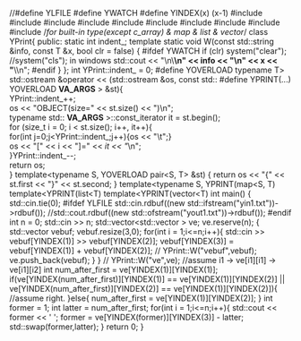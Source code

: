 //#define YLFILE
#define YWATCH
#define YINDEX(x) (x-1)
#include<iostream>
#include<iomanip>
#include<string>
#include<sstream>
#include<fstream>
#include<vector>
#include<list>
#include<map>
#include<algorithm>
#include<cmath>
/*for built-in type(except c_array) & map & list & vector*/
class YPrint{
public:
    static int indent_;
    template<typename T> static void W(const std::string &info, const T &x, bool clr = false) {
        #ifdef YWATCH
        if (clr) system("clear"); //system("cls"); in windows
        std::cout << "\n\\**********************\n" << info << "\n" << x << "**********************\\\n";
        #endif
    }
};
int YPrint::indent_ = 0;
#define YOVERLOAD typename T> std::ostream &operator << (std::ostream &os, const std::
#define YPRINT(...) YOVERLOAD __VA_ARGS__ > &st){\
    YPrint::indent_++;\
    os << "OBJECT(size=" << st.size() << ")\n";\
    typename std:: __VA_ARGS__ >::const_iterator it = st.begin();\
    for (size_t i = 0; i < st.size(); i++, it++){\
        for(int j=0;j<YPrint::indent_;j++){os << "\t";}\
        os << "[" << i << "]=" << *it << "*\n";\
    }YPrint::indent_--;\
    return os;\
}
template<typename S, YOVERLOAD pair<S, T> &st) { return os << "{" << st.first << "}" << st.second; }
template<typename S, YPRINT(map<S, T)
template<YPRINT(list<T)
template<YPRINT(vector<T)
int main() {
    std::cin.tie(0);
    #ifdef YLFILE
    std::cin.rdbuf((new std::ifstream("yin1.txt"))->rdbuf());
    //std::cout.rdbuf((new std::ofstream("yout1.txt"))->rdbuf());
    #endif
    int n = 0;
    std::cin >> n;
    std::vector<std::vector<int> > ve;
    ve.reserve(n);
    {
        std::vector<int> vebuf;
        vebuf.resize(3,0);
        for(int i = 1;i<=n;i++){
            std::cin >> vebuf[YINDEX(1)] >> vebuf[YINDEX(2)];
            vebuf[YINDEX(3)] = vebuf[YINDEX(1)] + vebuf[YINDEX(2)];
//            YPrint::W("vebuf",vebuf);
            ve.push_back(vebuf);
        }
    }
//    YPrint::W("ve",ve);
    //assume i1 -> ve[i1][i1] -> ve[i1][i2]
    int num_after_first = ve[YINDEX(1)][YINDEX(1)];
    if(ve[YINDEX(num_after_first)][YINDEX(1)] == ve[YINDEX(1)][YINDEX(2)]
        ||
        ve[YINDEX(num_after_first)][YINDEX(2)] == ve[YINDEX(1)][YINDEX(2)]){
        //assume right.
    }else{
        num_after_first = ve[YINDEX(1)][YINDEX(2)];
    }
    int former = 1;
    int latter = num_after_first;
    for(int i = 1;i<=n;i++){
        std::cout << former << ' ';
        former = ve[YINDEX(former)][YINDEX(3)] - latter;
        std::swap(former,latter);
    }
    return 0;
}

